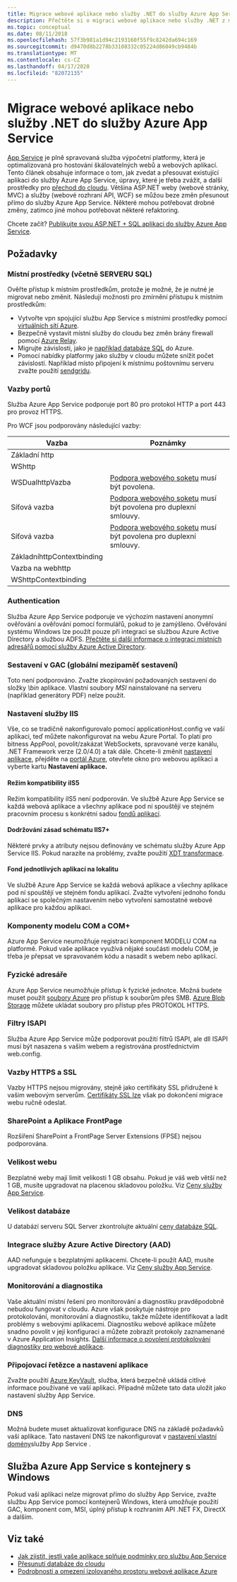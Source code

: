 ```yaml
---
title: Migrace webové aplikace nebo služby .NET do služby Azure App Service
description: Přečtěte si o migraci webové aplikace nebo služby .NET z místní do služby Azure App Service.
ms.topic: conceptual
ms.date: 08/11/2018
ms.openlocfilehash: 57f3b981a1d94c2193160f55f9c8242da694c169
ms.sourcegitcommit: d9470d8b2278b33108332c05224d86049cb9484b
ms.translationtype: MT
ms.contentlocale: cs-CZ
ms.lasthandoff: 04/17/2020
ms.locfileid: "82072135"
---
```

# <a name="migrate-your-net-web-app-or-service-to-azure-app-service"></a>Migrace webové aplikace nebo služby .NET do služby Azure App Service

[App Service](https://docs.microsoft.com/azure/app-service/overview) je plně spravovaná služba výpočetní platformy, která je optimalizovaná pro hostování škálovatelných webů a webových aplikací. Tento článek obsahuje informace o tom, jak zvedat a přesouvat existující aplikaci do služby Azure App Service, úpravy, které je třeba zvážit, a další prostředky pro [přechod do cloudu](https://azure.microsoft.com/migration/web-applications/). Většina ASP.NET weby (webové stránky, MVC) a služby (webové rozhraní API, WCF) se můžou beze změn přesunout přímo do služby Azure App Service. Některé mohou potřebovat drobné změny, zatímco jiné mohou potřebovat některé refaktoring.

Chcete začít? [Publikujte svou ASP.NET + SQL aplikaci do služby Azure App Service](https://tutorials.visualstudio.com/azure-webapp-migrate/intro).

## <a name="considerations"></a>Požadavky

### <a name="on-premises-resources-including-sql-server"></a>Místní prostředky (včetně SERVERU SQL)

Ověřte přístup k místním prostředkům, protože je možné, že je nutné je migrovat nebo změnit. Následují možnosti pro zmírnění přístupu k místním prostředkům:

* Vytvořte vpn spojující službu App Service s místními prostředky pomocí [virtuálních sítí Azure](https://docs.microsoft.com/azure/app-service/web-sites-integrate-with-vnet).
* Bezpečně vystavit místní služby do cloudu bez změn brány firewall pomocí [Azure Relay](https://docs.microsoft.com/azure/service-bus-relay/relay-what-is-it).
* Migrujte závislosti, jako je [například databáze SQL](https://go.microsoft.com/fwlink/?linkid=863217) do Azure.
* Pomocí nabídky platformy jako služby v cloudu můžete snížit počet závislostí. Například místo připojení k místnímu poštovnímu serveru zvažte použití [sendgridu](https://docs.microsoft.com/azure/sendgrid-dotnet-how-to-send-email).

### <a name="port-bindings"></a>Vazby portů

Služba Azure App Service podporuje port 80 pro protokol HTTP a port 443 pro provoz HTTPS.

Pro WCF jsou podporovány následující vazby:

Vazba | Poznámky
--------|--------
Základní http |
WShttp |
WSDualhttpVazba | [Podpora webového soketu](https://docs.microsoft.com/azure/app-service/web-sites-configure) musí být povolena.
Síťová vazba | [Podpora webového soketu](https://docs.microsoft.com/azure/app-service/web-sites-configure) musí být povolena pro duplexní smlouvy.
Síťová vazba | [Podpora webového soketu](https://docs.microsoft.com/azure/app-service/web-sites-configure) musí být povolena pro duplexní smlouvy.
ZákladníhttpContextbinding |
Vazba na webhttp |
WShttpContextbinding |

### <a name="authentication"></a>Authentication

Služba Azure App Service podporuje ve výchozím nastavení anonymní ověřování a ověřování pomocí formulářů, pokud to je zamýšleno. Ověřování systému Windows lze použít pouze při integraci se službou Azure Active Directory a službou ADFS. [Přečtěte si další informace o integraci místních adresářů pomocí služby Azure Active Directory](https://docs.microsoft.com/azure/active-directory/connect/active-directory-aadconnect).

### <a name="assemblies-in-the-gac-global-assembly-cache"></a>Sestavení v GAC (globální mezipaměť sestavení)

Toto není podporováno. Zvažte zkopírování požadovaných sestavení do složky *\bin* aplikace. Vlastní soubory *MSI* nainstalované na serveru (například generátory PDF) nelze použít.

### <a name="iis-settings"></a>Nastavení služby IIS
Vše, co se tradičně nakonfigurovalo pomocí applicationHost.config ve vaší aplikaci, teď můžete nakonfigurovat na webu Azure Portal. To platí pro bitness AppPool, povolit/zakázat WebSockets, spravované verze kanálu, .NET Framework verze (2.0/4.0) a tak dále. Chcete-li změnit [nastavení aplikace](https://docs.microsoft.com/azure/app-service/web-sites-configure), přejděte na [portál Azure](https://portal.azure.com), otevřete okno pro webovou aplikaci a vyberte kartu **Nastavení aplikace.**

#### <a name="iis5-compatibility-mode"></a>Režim kompatibility iIS5
Režim kompatibility iIS5 není podporován. Ve službě Azure App Service se každá webová aplikace a všechny aplikace pod ní spouštějí ve stejném pracovním procesu s konkrétní sadou [fondů aplikací](https://technet.microsoft.com/library/cc735247(v=WS.10).aspx).

#### <a name="iis7-schema-compliance"></a>Dodržování zásad schématu IIS7+  
Některé prvky a atributy nejsou definovány ve schématu služby Azure App Service IIS. Pokud narazíte na problémy, zvažte použití [XDT transformace](https://azure.microsoft.com/documentation/articles/web-sites-transform-extend/).

#### <a name="single-application-pool-per-site"></a>Fond jednotlivých aplikací na lokalitu  
Ve službě Azure App Service se každá webová aplikace a všechny aplikace pod ní spouštějí ve stejném fondu aplikací. Zvažte vytvoření jednoho fondu aplikací se společným nastavením nebo vytvoření samostatné webové aplikace pro každou aplikaci.

### <a name="com-and-com-components"></a>Komponenty modelu COM a COM+  
Azure App Service neumožňuje registraci komponent MODELU COM na platformě. Pokud vaše aplikace využívá nějaké součásti modelu COM, je třeba je přepsat ve spravovaném kódu a nasadit s webem nebo aplikací.

### <a name="physical-directories"></a>Fyzické adresáře
Azure App Service neumožňuje přístup k fyzické jednotce. Možná budete muset použít [soubory Azure](https://docs.microsoft.com/azure/storage/files/storage-files-introduction) pro přístup k souborům přes SMB. [Azure Blob Storage](https://docs.microsoft.com/azure/storage/blobs/storage-blobs-introduction) můžete ukládat soubory pro přístup přes PROTOKOL HTTPS.

### <a name="isapi-filters"></a>Filtry ISAPI  
Služba Azure App Service může podporovat použití filtrů ISAPI, ale dll ISAPI musí být nasazena s vaším webem a registrována prostřednictvím web.config.

### <a name="https-bindings-and-ssl"></a>Vazby HTTPS a SSL
Vazby HTTPS nejsou migrovány, stejně jako certifikáty SSL přidružené k vašim webovým serverům. [Certifikáty SSL lze](https://docs.microsoft.com/azure/app-service/app-service-web-tutorial-custom-ssl) však po dokončení migrace webu ručně odeslat.

### <a name="sharepoint-and-frontpage"></a>SharePoint a Aplikace FrontPage
Rozšíření SharePoint a FrontPage Server Extensions (FPSE) nejsou podporována.

### <a name="web-site-size"></a>Velikost webu  
Bezplatné weby mají limit velikosti 1 GB obsahu. Pokud je váš web větší než 1 GB, musíte upgradovat na placenou skladovou položku. Viz [Ceny služby App Service](https://azure.microsoft.com/pricing/details/app-service/windows/).

### <a name="database-size"></a>Velikost databáze  
U databází serveru SQL Server zkontrolujte aktuální [ceny databáze SQL](https://azure.microsoft.com/pricing/details/sql-database).

### <a name="azure-active-directory-aad-integration"></a>Integrace služby Azure Active Directory (AAD)  
AAD nefunguje s bezplatnými aplikacemi. Chcete-li použít AAD, musíte upgradovat skladovou položku aplikace. Viz [Ceny služby App Service](https://azure.microsoft.com/pricing/details/app-service/windows/).

### <a name="monitoring-and-diagnostics"></a>Monitorování a diagnostika
Vaše aktuální místní řešení pro monitorování a diagnostiku pravděpodobně nebudou fungovat v cloudu. Azure však poskytuje nástroje pro protokolování, monitorování a diagnostiku, takže můžete identifikovat a ladit problémy s webovými aplikacemi. Diagnostiku webové aplikace můžete snadno povolit v její konfiguraci a můžete zobrazit protokoly zaznamenané v Azure Application Insights. [Další informace o povolení protokolování diagnostiky pro webové aplikace](https://docs.microsoft.com/azure/app-service/web-sites-enable-diagnostic-log).

### <a name="connection-strings-and-application-settings"></a>Připojovací řetězce a nastavení aplikace
Zvažte použití [Azure KeyVault](https://docs.microsoft.com/azure/key-vault/), služba, která bezpečně ukládá citlivé informace používané ve vaší aplikaci. Případně můžete tato data uložit jako nastavení služby App Service.

### <a name="dns"></a>DNS
Možná budete muset aktualizovat konfigurace DNS na základě požadavků vaší aplikace. Tato nastavení DNS lze nakonfigurovat v [nastavení vlastní domény](https://docs.microsoft.com/azure/app-service/app-service-web-tutorial-custom-domain)služby App Service .

## <a name="azure-app-service-with-windows-containers"></a>Služba Azure App Service s kontejnery s Windows
Pokud vaši aplikaci nelze migrovat přímo do služby App Service, zvažte službu App Service pomocí kontejnerů Windows, která umožňuje použití GAC, komponent com, MSI, úplný přístup k rozhraním API .NET FX, DirectX a dalším.

## <a name="see-also"></a>Viz také

* [Jak zjistit, jestli vaše aplikace splňuje podmínky pro službu App Service](https://appmigration.microsoft.com/)
* [Přesunutí databáze do cloudu](https://go.microsoft.com/fwlink/?linkid=863217)
* [Podrobnosti a omezení izolovaného prostoru webové aplikace Azure](https://github.com/projectkudu/kudu/wiki/Azure-Web-App-sandbox)
